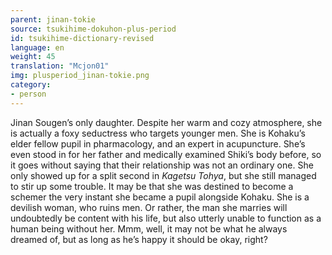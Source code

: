 ```yaml
---
parent: jinan-tokie
source: tsukihime-dokuhon-plus-period
id: tsukihime-dictionary-revised
language: en
weight: 45
translation: "Mcjon01"
img: plusperiod_jinan-tokie.png
category:
- person
---
```


Jinan Sougen’s only daughter.
Despite her warm and cozy atmosphere, she is actually a foxy seductress who targets younger men.
She is Kohaku’s elder fellow pupil in pharmacology, and an expert in acupuncture. She’s even stood in for her father and medically examined Shiki’s body before, so it goes without saying that their relationship was not an ordinary one.
She only showed up for a split second in *Kagetsu Tohya*, but she still managed to stir up some trouble. It may be that she was destined to become a schemer the very instant she became a pupil alongside Kohaku.
She is a devilish woman, who ruins men. Or rather, the man she marries will undoubtedly be content with his life, but also utterly unable to function as a human being without her. Mmm, well, it may not be what he always dreamed of, but as long as he’s happy it should be okay, right?
